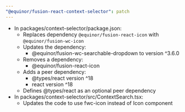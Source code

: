 ```yaml
---
"@equinor/fusion-react-context-selector": patch
---
```


- In packages/context-selector/package.json:
  - Replaces dependency `@equinor/fusion-react-icon` with `@equinor/fusion-wc-icon`
  - Updates the dependency:
    - @equinor/fusion-wc-searchable-dropdown to version ^3.6.0
  - Removes a dependency:
    - @equinor/fusion-react-icon
  - Adds a peer dependency:
    - @types/react version ^18
    - react version ^18
  - Defines @types/react as an optional peer dependency
- In packages/context-selector/src/ContextSearch.tsx:
  - Updates the code to use fwc-icon instead of Icon component
